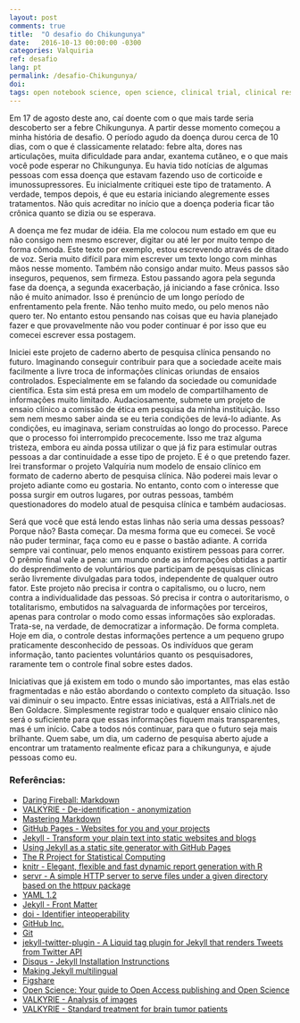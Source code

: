 ```yaml
---
layout: post
comments: true
title:  "O desafio do Chikungunya"
date:   2016-10-13 00:00:00 -0300
categories: Valquiria
ref: desafio
lang: pt
permalink: /desafio-Chikungunya/
doi: 
tags: open notebook science, open science, clinical trial, clinical research
---
```


Em 17 de agosto deste ano, caí doente com o que mais tarde seria descoberto ser a febre Chikungunya. A partir desse momento começou a minha história de desafio. O período agudo da doença durou cerca de 10 dias, com o que é classicamente relatado: febre alta, dores nas articulações, muita dificuldade para andar, exantema cutâneo, e o que mais você pode esperar no Chikungunya. Eu havia tido notícias de algumas pessoas com essa doença que estavam fazendo uso de corticoide e imunossupressores. Eu inicialmente critiquei este tipo de tratamento. A verdade, tempos depois, é que eu estaria iniciando alegremente esses tratamentos. Não quis acreditar no início que a doença poderia ficar tão crônica quanto se dizia ou se esperava.

A doença me fez mudar de idéia. Ela me colocou num estado em que eu não consigo nem mesmo escrever, digitar ou até ler por muito tempo de forma cômoda. Este texto por exemplo, estou escrevendo através de ditado de voz. Seria muito difícil para mim escrever um texto longo com minhas mãos nesse momento. Também não consigo andar muito. Meus passos são inseguros, pequenos, sem firmeza. Estou passando agora pela segunda fase da doença, a segunda exacerbação, já iniciando a fase crônica. Isso não é muito animador. Isso é prenúncio de um longo período de enfrentamento pela frente. Não tenho muito medo, ou pelo menos não quero ter. No entanto estou pensando nas coisas que eu havia planejado fazer e que provavelmente não vou poder continuar é por isso que eu comecei escrever essa postagem.

Iniciei este projeto de caderno aberto de pesquisa clínica pensando no futuro. Imaginando conseguir contribuir para que a sociedade aceite mais facilmente a livre troca de informações clínicas oriundas de ensaios controlados. Especialmente em se falando da sociedade ou comunidade científica. Esta sim está presa em um modelo de compartilhamento de informações muito limitado. Audaciosamente, submete um projeto de ensaio clínico a comissão de ética em pesquisa da minha instituição. Isso sem nem mesmo saber ainda se eu teria condições de levá-lo adiante. As condições, eu imaginava, seriam construídas ao longo do processo. Parece que o processo foi interrompido precocemente. Isso me traz alguma tristeza, embora eu ainda possa utilizar o que já fiz para estimular outras pessoas a dar continuidade a esse tipo de projeto. E é o que pretendo fazer. Irei transformar o projeto Valquíria num modelo de ensaio clínico em formato de caderno aberto de pesquisa clínica. Não poderei mais levar o projeto adiante como eu gostaria. No entanto, conto com o interesse que possa surgir em outros lugares, por outras pessoas, também questionadores do modelo atual de pesquisa clínica e também audaciosas.

Será que você que está lendo estas linhas não seria uma dessas pessoas? Porque não? Basta começar. Da mesma forma que eu comecei. Se você não puder terminar, faça como eu e passe o bastão adiante. A corrida sempre vai continuar, pelo menos enquanto existirem pessoas para correr. O prêmio final vale a pena: um mundo onde as informações obtidas a partir do desprendimento de voluntários que participam de pesquisas clínicas serão livremente divulgadas para todos, independente de qualquer outro fator. Este projeto não precisa ir contra o capitalismo, ou o lucro, nem contra a individualidade das pessoas. Só precisa ir contra o autoritarismo, o totalitarismo, embutidos na salvaguarda de informações por terceiros, apenas para controlar o modo como essas informações são exploradas. Trata-se, na verdade, de democratizar a informação. De forma completa. Hoje em dia, o controle destas informações pertence a um pequeno grupo praticamente desconhecido de pessoas. Os indivíduos que geram informação, tanto pacientes voluntários quanto os pesquisadores, raramente tem o controle final sobre estes dados.

Iniciativas que já existem em todo o mundo são importantes, mas elas estão fragmentadas e não estão abordando o contexto completo da situação. Isso vai diminuir o seu impacto. Entre essas iniciativas, está a AllTrials.net de Ben Goldacre. Simplesmente registrar todo e qualquer ensaio clínico não será o suficiente para que essas informações fiquem mais transparentes, mas é um início. Cabe a todos nós continuar, para que o futuro seja mais brilhante. Quem sabe, um dia, um caderno de pesquisa aberto ajude a encontrar um tratamento realmente eficaz para a chikungunya, e ajude pessoas como eu.

### Referências:

- [Daring Fireball: Markdown][mrkdwn]
- [VALKYRIE - De-identification - anonymization][de-id]
- [Mastering Markdown][gfm]
- [GitHub Pages - Websites for you and your projects][gthb-pgs]
- [Jekyll - Transform your plain text into static websites and blogs][jkyll]
- [Using Jekyll as a static site generator with GitHub Pages][gthb-pgs-jkyll]
- [The R Project for Statistical Computing][r]
- [knitr - Elegant, flexible and fast dynamic report generation with R][kntr]
- [servr - A simple HTTP server to serve files under a given directory based on the httpuv package][srvr]
- [YAML 1.2][yaml]
- [Jekyll - Front Matter][yml-frntmttr]
- [doi - Identifier inteoperability][d]
- [GitHub Inc.][gthb]
- [Git][gt]
- [jekyll-twitter-plugin - A Liquid tag plugin for Jekyll that renders Tweets from Twitter API][jkyll-twttr-plgn]
- [Disqus - Jekyll Installation Instrunctions][dsqs]
- [Making Jekyll multilingual][mltlngl]
- [Figshare][fgshr]
- [Open Science: Your guide to Open Access publishing and Open Science][opn-scnc]
- [VALKYRIE - Analysis of images][mdcl]
- [VALKYRIE - Standard treatment for brain tumor patients][lcnsd]


[mrkdwn]: https://daringfireball.net/projects/markdown/
[de-id]: {{site.github.url}}/de-identification/
[gfm]: https://guides.github.com/features/mastering-markdown/
[gthb-pgs]: https://pages.github.com
[jkyll]: https://jekyllrb.com
[gthb-pgs-jkyll]: https://help.github.com/articles/using-jekyll-as-a-static-site-generator-with-github-pages/
[r]: https://www.r-project.org
[kntr]: http://yihui.name/knitr/
[srvr]: https://github.com/yihui/servr
[yaml]: http://yaml.org
[yml-frntmttr]: https://jekyllrb.com/docs/frontmatter/
[d]: https://www.doi.org/factsheets/Identifier_Interoper.html
[gthb]:https://github.com
[gt]: https://git-scm.com
[jkyll-twttr-plgn]: https://github.com/rob-murray/jekyll-twitter-plugin
[dsqs]: https://help.disqus.com/customer/portal/articles/472138-jekyll-installation-instructions
[mltlngl]: https://www.sylvaindurand.org/making-jekyll-multilingual/
[fgshr]: http://www.figshare.com
[opn-scnc]: http://openscience.com
[mdcl]: {{site.github.url}}/image-analysis/
[lcnsd]: {{site.github.url}}/standard-treatment/
